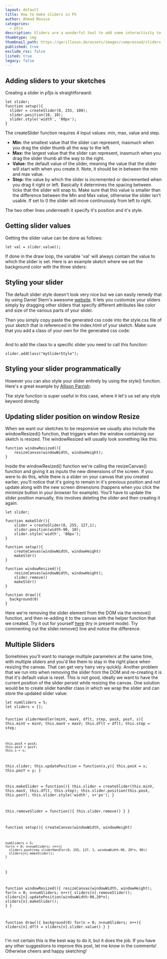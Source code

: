 ```yaml
---
layout: default
title: How to make sliders in P5
author: Ahmad Moussa
categories:
  - p5js
description: Sliders are a wonderful tool to add some interactivity to your sketches. Here's everything you need to know.
thumbtype: img
thumbnail_path: https://gorillasun.de/assets/images/compressed/sliders.png
published: true
exclude_rss: false
listed: true
legacy: false
---
```


<h2>Adding sliders to your sketches</h2>
Creating a slider in p5js is straightforward:

<pre><code>let slider;
function setup(){
  slider = createSlider(0, 255, 100);
  slider.position(10, 10);
  slider.style('width', '80px');
}
</code></pre>

The createSlider function requires 4 input values: min, max, value and step.

<ul>
<li><strong>Min:</strong> the smallest value that the slider can represent, inasmuch when you drag the slider thumb all the way to the left.</li>
<li><strong>Max:</strong> the largest value that the slider can represent, inasmuch when you drag the slider thumb all the way to the right.</li>
<li><strong>Value:</strong> the default value of the slider, meaning the value that the slider will start with when you create it. Note, it should be in between the min and max value.</li>
<li><strong>Step:</strong> the value by which the slider is incremented or decremented when you drag it right or left. Basically it determines the spacing between ticks that the slider will snap to. Make sure that this value is smaller than the difference between the Min and Max value, otherwise the slider isn't usable. If set to 0 the slider will move continuously from left to right.</li>
</ul>

The two other lines underneath it specify it's position and it's style.

<h2>Getting slider values</h2>
Getting the slider value can be done as follows:

<pre><code>let val = slider.value();
</code></pre>

If done in the draw loop, the variable 'val' will always contain the value to which the slider is set. Here is an example sketch where we set the background color with the three sliders:

<script src="//toolness.github.io/p5.js-widget/p5-widget.js"></script>

<script type="text/p5" data-p5-version="1.2.0" data-autoplay>
function setup() {
  createCanvas(windowWidth, windowHeight)
  slider1 = createSlider(0, 255, 127,1);
  slider1.position(10, windowHeight/4);
  slider1.style('width', '80px');
	
  slider2 = createSlider(0, 255, 127,1);
  slider2.position(10, windowHeight/2);
  slider2.style('width', '80px');
	
  slider3 = createSlider(0, 255, 127,2);
  slider3.position(10, windowHeight/4*3);
  slider3.style('width', '80px');
}

function draw() {
  let val1 = slider1.value();
  let val2 = slider2.value();
  let val3 = slider3.value();
  background(val1,val2,val3);
}
</script>
<p></p>
<h2>Styling your slider</h2>
The default slider style doesn't look very nice but we can easily remedy that by using Daniel Stern's awesome <a href='http://danielstern.ca/range.css/?ref=css-tricks#/'>website</a>. It lets you customize your sliders simply by dragging other sliders that specify different attributes like color and size of the various parts of your slider.

Then you simply copy paste the generated css code into the style.css file of your sketch that is referenced in the index.html of your sketch. Make sure that you add a class of your own for the generated css code:
<p></p>
<span class="image fit"><img src="https://gorillasun.de/assets/images/2021-08-06-How-to-make-Sliders-in-P5/sliderStyle1.png" alt="" /></span>
<p></p>
And to add the class to a specific slider you need to call this function:
<pre><code>slider.addClass("mySliderStyle");
</code></pre>

<h2>Styling your slider programmatically</h2>
However you can also style your slider entirely by using the style() function. Here's a great example by <a href='https://twitter.com/aparrish?lang=en'>Allison Parrish</a>:
<p></p>
<script src="//toolness.github.io/p5.js-widget/p5-widget.js"></script>
<script type="text/p5" data-p5-version="1.2.0" data-autoplay data-preview-width="400" data-height="500">
let sliderN = 50;
function setup() {
  noCanvas();
  for (let i = 0; i < sliderN; i++) {
    let d = createDiv();
    d.style('padding-left: 50px;');
    d.style('transform-origin: 0 50% 0');
    d.style('transform: rotate(' + (((360 / sliderN) * i)) + 'deg);');
    d.position(200, 200);
    let s = createSlider(-1, 1, 0, 0);
    d.child(s);  
  }
}

function draw() {
  background(220);
}
</script>
	
The style function is super useful in this case, where it let's us set any style keyword directly.


<h2>Updating slider position on window Resize</h2>
When we want our sketches to be responsive we usually also include the windowResized() function, that triggers when the window containing our sketch is resized. The windowResized will usually look something like this:

<pre><code>function windowResized(){
	resizeCanvas(windowWidth, windowHeight);
}
</code></pre>

Inside the windowResized() function we're calling the resizeCanvas() function and giving it as inputs the new dimensions of the screen. If you were to do this, while there is a slider on your canvas that you created earlier, you'll notice that it's going to remain in it's previous position and not update along with the new screen dimensions (happens when you click the minimize button in your browser for example). You'll have to update the slider position manually, this involves deleting the slider and then creating it again:
<pre><code>let slider;

function makeSldr(){
	slider = createSlider(0, 255, 127,1);
  	slider.position(width-90, 10);
  	slider.style('width', '80px');
}

function setup(){
	createCanvas(windowWidth, windowHeight)
	makeSldr()
}

function windowResized(){
	resizeCanvas(windowWidth, windowHeight);
	slider.remove()
	makeSldr()
}

function draw(){
  background(0)
}
</code></pre>
<p></p>
Here we're removing the slider element from the DOM via the remove() function, and then re-adding it to the canvas with the helper function that we created. Try it out for yourself <a href='https://editor.p5js.org/AhmadMoussa/sketches/vInrssviE'>here</a> (try in present mode). Try commenting out the slider.remove() line and notice the difference.

<h2>Multiple Sliders</h2>
Sometimes you'll want to manage multiple parameters at the same time, with multiple sliders and you'd like them to stay in the right place when resizing the canvas. That can get very hairy very quickly. Another problem that we run into when removing the slider from the DOM and re-creating it is that it's default value is reset. This is not good, ideally we want to have the current position of the slider persist while resizing the canvas. One solution would be to create slider handler class in which we wrap the slider and can store the updated slider value:
<p></p>
<pre><code>let numSliders = 5;
let sliders = [];

function sliderHandler(minV, maxV, dflt, step, posX, posY, s){
    this.minV = minV;
    this.maxV = maxV;
    this.dflt = dflt;
    this.step = step;
  
    this.posX = posX;
    this.posY = posY;
    this.s = s;
  
  this.slider;
  this.updatePosition = function(x,y){
    this.posX = x;
    this.posY = y;
  }
  
  this.makeSlider = function(){
    this.slider = createSlider(this.minV, this.maxV, this.dflt, this.step);
    this.slider.position(this.posX, this.posY);
    this.slider.style('width', s+'px');
  }
  
  this.removeSlider = function(){
    this.slider.remove()
  }
}

function setup(){
	createCanvas(windowWidth, windowHeight)
	
    numSliders = 5;
    for(n = 0; n<numSliders; n++){
      sliders.push(new sliderHandler(0, 255, 127, 1, windowWidth-90, 20*n, 80))
      sliders[n].makeSlider();
    }
}

function windowResized(){
	resizeCanvas(windowWidth, windowHeight);
	for(n = 0; n<numSliders; n++){
      sliders[n].removeSlider();
      sliders[n].updatePosition(windowWidth-90,20*n);
      sliders[n].makeSlider();
    }
}

function draw(){
  background(0)
  for(n = 0; n<numSliders; n++){
    sliders[n].dflt = sliders[n].slider.value()
  }
}
</code></pre>

I'm not certain this is the best way to do it, but it does the job. If you have any other suggestions to improve this post, let me know in the comments! Otherwise cheers and happy sketching!
